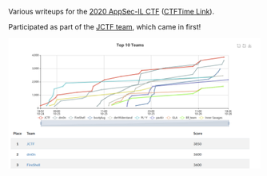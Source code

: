 Various writeups for the [2020 AppSec-IL CTF](https://appsecil2020.ctf.today/) ([CTFTime Link](https://ctftime.org/event/1152)).

Participated as part of the [JCTF team](https://jctf.team/), which came in first!

![](images/top3.png)